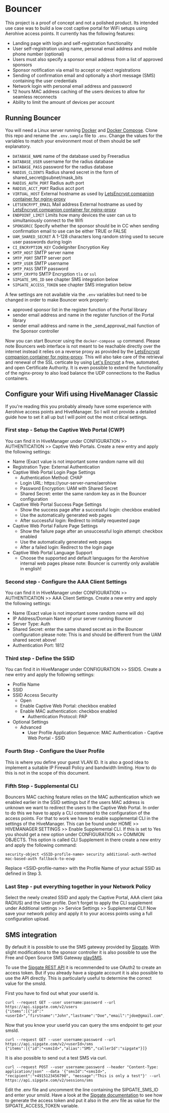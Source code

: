 Bouncer
=======

This project is a proof of concept and not a polished product. Its intended use case was to build a low cost captive portal for WiFi setups using Aerohive access points. It currently has the following features:

* Landing page with login and self-registration functionality
* User self-registration using name, personal email address and mobile phone number (optional)
* Users must also specify a sponsor email address from a list of approved sponsors
* Sponsor notification via email to accept or reject registrations
* Sending of confirmation email and optionally a short message (SMS) containing the user credentials
* Network login with personal email address and password
* 12 hours MAC address caching of the users devices to allow for seamless reconnects
* Ability to limit the amount of devices per account

## Running Bouncer
You will need a Linux server running [Docker](https://www.docker.com/) and [Docker Compose](https://docs.docker.com/compose/). Clone this repo and rename the `.env.sample` file to `.env`. Change the values for the variables to match your environment most of them should be self explanatory.

* `DATABASE_NAME` name of the database used by Freeradius
* `DATABASE_USER` username for the radius database
* `DATABASE_PASS` password for the radius database
* `RADIUS_CLIENTS` Radius shared secret in the form of shared_secret@subnet/mask_bits
* `RADIUS_AUTH_PORT` Radius auth port
* `RADIUS_ACCT_PORT` Radius acct port
* `VIRTUAL_HOST` External hostname as used by [LetsEncrypt companion container for nginx-proxy](https://github.com/JrCs/docker-letsencrypt-nginx-proxy-companion)
* `LETSENCRYPT_EMAIL` Mail address External hostname as used by [LetsEncrypt companion container for nginx-proxy](https://github.com/JrCs/docker-letsencrypt-nginx-proxy-companion)
* `ENDPOINT_LIMIT` Limits how many devices the user can us to simultaniously connect to the Wifi
* `SPONSORCC` Specify whether the sponsor should be in CC when sending confirmation email to use can be either TRUE or FALSE
* `UAM_SHARED_SECRET` A 1-128 characters long random string used to secure user passwords during login
* `CI_ENCRYPTION_KEY` CodeIgniter Encryption Key
* `SMTP_HOST` SMTP server name
* `SMTP_PORT` SMTP server port
* `SMTP_USER` SMTP username
* `SMTP_PASS` SMTP password
* `SMTP_CRYPTO` SMTP Encryption `tls` or `ssl`
* `SIPGATE_SMS_ID` see chapter SMS integration below
* `SIPGATE_ACCESS_TOKEN` see chapter SMS integration below

A few settings are not available via the `.env` variables but need to be changed in order to make Bouncer work properly:
* approved sponsor list in the register function of the Portal library
* sender email address and name in the register function of the Portal library
* sender email address and name in the _send_approval_mail function of the Sponsor controller

Now you can start Bouncer using the `docker-compose up` command. Please note Bouncers web interface is not meant to be reachable directly over the internet instead it relies on a reverse proxy as provided by the [LetsEncrypt companion container for nginx-proxy](https://github.com/JrCs/docker-letsencrypt-nginx-proxy-companion). This will also take care of the retrieval and renewal of the SSL certicate by using [Let's Encrypt](https://letsencrypt.org/) a free, automated, and open Certificate Authority. It is even possible to extend the functionality of the nginx-proxy to also load balance the UDP connections to the Radius containers.

## Configure your Wifi using HiveManager Classic
If you're reading this you probably already have some experience with Aerohive access points and HiveManager. So I will not provide a detailed guide how to set it all up but I will point out the most critical settings.

### First step - Setup the Captive Web Portal (CWP)
You can find it in HiveManager under CONFIGURATION >> AUTHENTICATION >> Captive Web Portals. Create a new entry and apply the following settings:

* Name (Exact value is not important some random name will do)
* Registration Type: External Authentication
* Captive Web Portal Login Page Settings
  * Authentication Method: CHAP
  * Login URL: https://your-server-name/aerohive
  * Password Encryption: UAM with Shared Secret
  * Shared Secret: enter the same random key as in the Bouncer configuration
* Captive Web Portal Success Page Settings
  * Show the success page after a successful login: checkbox enabled
  * Use the automatically generated web pages
  * After successful login: Redirect to initially requested page
* Captive Web Portal Failure Page Settings
  * Show the failure page after an unsuccessful login attempt: checkbox enabled
  * Use the automatically generated web pages
  * After a failed login: Redirect to the login page
* Captive Web Portal Language Support
  * Choose the supported and default languages for the Aerohive internal web pages please note: Bouncer is currently only available in english!

### Second step - Configure the AAA Client Settings
You can find it in HiveManager under CONFIGURATION >> AUTHENTICATION >> AAA Client Settings. Create a new entry and apply the following settings:

* Name (Exact value is not important some random name will do)
* IP Address/Domain Name of your server running Bouncer
* Server Type: Auth
* Shared Secret: enter the same shared secret as in the Bouncer configuration please note: This is and should be different from the UAM shared secret above!
* Authentication Port: 1812

### Third step - Define the SSID
You can find it in HiveManager under CONFIGURATION >> SSIDS. Create a new entry and apply the following settings:

* Profile Name
* SSID
* SSID Access Security
  * Open
  * Enable Captive Web Portal: checkbox enabled
  * Enable MAC authentication: checkbox enabled
    * Authentication Protocol: PAP
* Optional Settings
  * Advanced
    * User Profile Application Sequence: MAC Authentication - Captive Web Portal - SSID

### Fourth Step - Configure the User Profile
This is where you define your guest VLAN ID. It is also a good idea to implement a suitable IP Firewall Policy and bandwidth limiting. How to do this is not in the scope of this document.

### Fifth Step - Supplemental CLI
Bouncers MAC caching feature relies on the MAC authentication which we enabled earlier in the SSID settings but if the users MAC address is unknown we want to redirect the users to the Captive Web Portal. In order to do this we have to apply a CLI command to the configuration of the access points. For that to work we have to enable supplemental CLI in the settings of the HiveManager. This can be found under HOME >> HIVEMANAGER SETTINGS >> Enable Supplemental CLI. If this is set to Yes you should get a new option under CONFIGURATION >> COMMON OBJECTS. This option is called CLI Supplement in there create a new entry and apply the following command:

```
security-object <SSID-profile-name> security additional-auth-method mac-based-auth fallback-to-ecwp
```

Replace &lt;SSID-profile-name&gt; with the Profile Name of your actual SSID as defined in Step 3.

### Last Step - put everything together in your Network Policy
Select the newly created SSID and apply the Captive Portal, AAA client (aka RADIUS) and the User profile. Don't forget to apply the CLI supplement under Additional settings >> Service Settings >> Supplemental CLI! Now save your network policy and apply it to your access points using a full configuration upload.

## SMS integration
By default it is possible to use the SMS gateway provided by [Sipgate](https://www.sipgate.de). With slight modifications to the sponsor controller it is also possible to use the Free and Open Source SMS Gateway [playSMS](https://playsms.org/).

To use the [Sipgate REST API](https://api.sipgate.com/v2/doc) it is recommended to use OAuth2 to create an access token. But if you already have a sipgate account it is also possible to use the API directly. This is particularly useful to determine the correct value for the smsId.

First you have to find out what your userId is.

```
curl --request GET --user username:password --url https://api.sipgate.com/v2/users
{"items":[{"id":"<userId>","firstname":"John","lastname":"Doe","email":"jdoe@gmail.com","defaultDevice":"e0","busyOnBusy":false,"admin":true}]}
```

Now that you know your userId you can query the sms endpoint to get your smsId.

```
curl --request GET --user username:password --url https://api.sipgate.com/v2/<userId>/sms
{"items":[{"id":"<smsId>","alias":"SMS","callerId":"sipgate"}]}
```

It is also possible to send out a test SMS via curl.

```
curl --request POST --user username:password --header "Content-Type: application/json" --data '{"smsId":"<smsId>", "recipient":"+4915123456790", "message":"This is only a test"}' --url https://api.sipgate.com/v2/sessions/sms
```

Edit the .env file and uncomment the line containing the SIPGATE_SMS_ID and enter your smsId.
Have a look at the [Sipgate documentation](https://developer.sipgate.io/rest-api/authentication/#oauth2) to see how to generate the access token and put it also in the .env file as value for the SIPGATE_ACCESS_TOKEN variable.